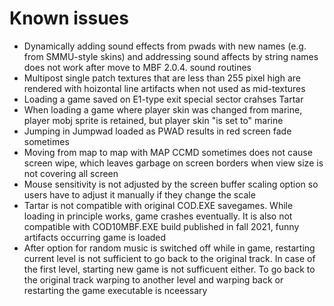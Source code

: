# Known issues

- Dynamically adding sound effects from pwads with new names (e.g.
  from SMMU-style skins) and addressing sound affects by string names
  does not work after move to MBF 2.0.4. sound routines
- Multipost single patch textures that are less than 255 pixel high are 
  rendered with hoizontal line artifacts when not used as mid-textures
- Loading a game saved on E1-type exit special sector crahses Tartar
- When loading a game where player skin was changed from marine, 
  player mobj sprite is retained, but player skin "is set to" marine 
- Jumping in Jumpwad loaded as PWAD results in red screen fade sometimes 
- Moving from map to map with MAP CCMD sometimes does not cause screen wipe,
  which leaves garbage on screen borders when view size is not covering all screen
- Mouse sensitivity is not adjusted by the screen buffer scaling option
  so users have to adjust it manually if they change the scale
- Tartar is not compatible with original COD.EXE savegames. While loading
  in principle works, game crashes eventually. It is also not compatible with
  COD10MBF.EXE build published in fall 2021, funny artifacts occurring game
  is loaded
- After option for random music is switched off while in game, restarting 
  current level is not sufficient to go back to the original track. 
  In case of the first level, starting new game is not sufficuent either. 
  To go back to the original track warping to another level and warping back 
  or restarting the game executable is nceessary
